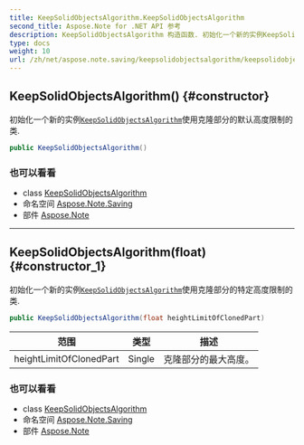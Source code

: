 ```yaml
---
title: KeepSolidObjectsAlgorithm.KeepSolidObjectsAlgorithm
second_title: Aspose.Note for .NET API 参考
description: KeepSolidObjectsAlgorithm 构造函数. 初始化一个新的实例KeepSolidObjectsAlgorithm使用克隆部分的默认高度限制的类.
type: docs
weight: 10
url: /zh/net/aspose.note.saving/keepsolidobjectsalgorithm/keepsolidobjectsalgorithm/
---
```

## KeepSolidObjectsAlgorithm() {#constructor}

初始化一个新的实例[`KeepSolidObjectsAlgorithm`](../)使用克隆部分的默认高度限制的类.

```csharp
public KeepSolidObjectsAlgorithm()
```

### 也可以看看

* class [KeepSolidObjectsAlgorithm](../)
* 命名空间 [Aspose.Note.Saving](../../keepsolidobjectsalgorithm/)
* 部件 [Aspose.Note](../../../)

---

## KeepSolidObjectsAlgorithm(float) {#constructor_1}

初始化一个新的实例[`KeepSolidObjectsAlgorithm`](../)使用克隆部分的特定高度限制的类.

```csharp
public KeepSolidObjectsAlgorithm(float heightLimitOfClonedPart)
```

| 范围 | 类型 | 描述 |
| --- | --- | --- |
| heightLimitOfClonedPart | Single | 克隆部分的最大高度。 |

### 也可以看看

* class [KeepSolidObjectsAlgorithm](../)
* 命名空间 [Aspose.Note.Saving](../../keepsolidobjectsalgorithm/)
* 部件 [Aspose.Note](../../../)


